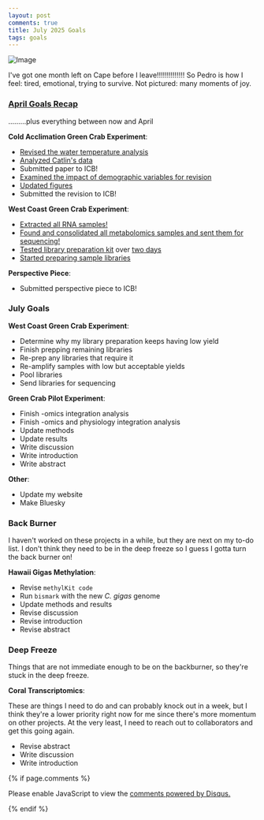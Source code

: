 ```yaml
---
layout: post
comments: true
title: July 2025 Goals
tags: goals
---
```


![Image](https://github.com/user-attachments/assets/bbe23194-b0e9-4a77-a2dc-e4a594fdedd0)

I've got one month left on Cape before I leave!!!!!!!!!!!!!! So Pedro is how I feel: tired, emotional, trying to survive. Not pictured: many moments of joy.

### [April Goals Recap](https://yaaminiv.github.io/March-2025-Goals/)

.........plus everything between now and April

**Cold Acclimation Green Crab Experiment**:

- [Revised the water temperature analysis](https://yaaminiv.github.io/Green-Crab-Experiment-2024-Part41/)
- [Analyzed Catlin's data](https://yaaminiv.github.io/Green-Crab-Experiment-2024-Part42/)
- Submitted paper to ICB!
- [Examined the impact of demographic variables for revision](https://yaaminiv.github.io/Green-Crab-Experiment-2024-Part44/)
- [Updated figures](https://yaaminiv.github.io/Green-Crab-Experiment-2024-Part45/)
- Submitted the revision to ICB!

**West Coast Green Crab Experiment**:

- [Extracted all RNA samples!](https://yaaminiv.github.io/Green-Crab-Experiment-2023-Part60/)
- [Found and consolidated all metabolomics samples and sent them for sequencing!](https://yaaminiv.github.io/Green-Crab-Experiment-2023-Part59/)
- [Tested library preparation kit](https://yaaminiv.github.io/Green-Crab-Experiment-2023-Part61/) over [two days](https://yaaminiv.github.io/Green-Crab-Experiment-2023-Part63/)
- [Started preparing sample libraries](https://yaaminiv.github.io/Green-Crab-Experiment-2023-Part64/)

**Perspective Piece**:

- Submitted perspective piece to ICB!

### July Goals

**West Coast Green Crab Experiment**:

- Determine why my library preparation keeps having low yield
- Finish prepping remaining libraries
- Re-prep any libraries that require it
- Re-amplify samples with low but acceptable yields
- Pool libraries
- Send libraries for sequencing

**Green Crab Pilot Experiment**:

- Finish -omics integration analysis
- Finish -omics and physiology integration analysis
- Update methods
- Update results
- Write discussion
- Write introduction
- Write abstract

**Other**:

- Update my website
- Make Bluesky

### Back Burner

I haven't worked on these projects in a while, but they are next on my to-do list. I don't think they need to be in the deep freeze so I guess I gotta turn the back burner on!

**Hawaii Gigas Methylation**:

- Revise `methylKit code`
- Run `bismark` with the new *C. gigas* genome
- Update methods and results
- Revise discussion
- Revise introduction
- Revise abstract

### Deep Freeze

Things that are not immediate enough to be on the backburner, so they're stuck in the deep freeze.

**Coral Transcriptomics**:

These are things I need to do and can probably knock out in a week, but I think they're a lower priority right now for me since there's more momentum on other projects. At the very least, I need to reach out to collaborators and get this going again.

- Revise abstract
- Write discussion
- Write introduction

{% if page.comments %}

<div id="disqus_thread"></div>
<script>

/**
*  RECOMMENDED CONFIGURATION VARIABLES: EDIT AND UNCOMMENT THE SECTION BELOW TO INSERT DYNAMIC VALUES FROM YOUR PLATFORM OR CMS.
*  LEARN WHY DEFINING THESE VARIABLES IS IMPORTANT: https://disqus.com/admin/universalcode/#configuration-variables*/
/*
var disqus_config = function () {
this.page.url = PAGE_URL;  // Replace PAGE_URL with your page's canonical URL variable
this.page.identifier = PAGE_IDENTIFIER; // Replace PAGE_IDENTIFIER with your page's unique identifier variable
};
*/
(function() { // DON'T EDIT BELOW THIS LINE
var d = document, s = d.createElement('script');
s.src = 'https://the-responsible-grad-student.disqus.com/embed.js';
s.setAttribute('data-timestamp', +new Date());
(d.head || d.body).appendChild(s);
})();
</script>
<noscript>Please enable JavaScript to view the <a href="https://disqus.com/?ref_noscript">comments powered by Disqus.</a></noscript>

{% endif %}

<script id="dsq-count-scr" src="//the-responsible-grad-student.disqus.com/count.js" async></script>
